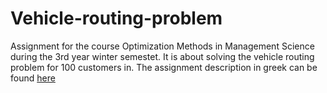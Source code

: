 # Vehicle-routing-problem
Assignment for the course Optimization Methods in Management Science during the 3rd year winter semestet. It is about solving the vehicle routing problem for 100 customers in. The assignment description in greek can be found [here](https://github.com/stef4k/Vehicle-routing-problem/blob/main/Assignment%20Description.pdf)

